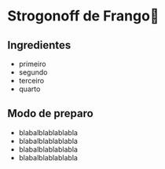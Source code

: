 # Strogonoff de Frango:chicken:

## Ingredientes

- primeiro
- segundo
- terceiro
- quarto



## Modo de preparo

- blabalblablablabla
- blabalblablablabla
- blabalblablablabla
- blabalblablablabla







